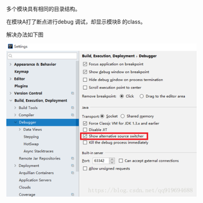 

多个模块具有相同的目录结构。

在模块A打了断点进行debug 调试，却显示模块B 的class。

解决办法如下图

![1544594267_709402](img\1544594267_709402.png)